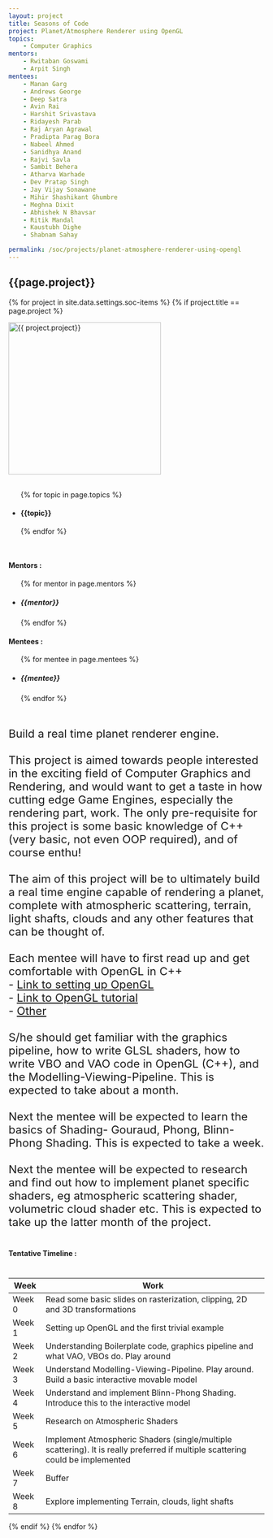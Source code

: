 ```yaml
---
layout: project
title: Seasons of Code
project: Planet/Atmosphere Renderer using OpenGL
topics:
    - Computer Graphics
mentors:
    - Rwitaban Goswami  
    - Arpit Singh  
mentees:
    - Manan Garg
    - Andrews George
    - Deep Satra
    - Avin Rai
    - Harshit Srivastava
    - Ridayesh Parab
    - Raj Aryan Agrawal
    - Pradipta Parag Bora
    - Nabeel Ahmed
    - Sanidhya Anand
    - Rajvi Savla
    - Sambit Behera
    - Atharva Warhade
    - Dev Pratap Singh
    - Jay Vijay Sonawane
    - Mihir Shashikant Ghumbre
    - Meghna Dixit
    - Abhishek N Bhavsar
    - Ritik Mandal
    - Kaustubh Dighe
    - Shabnam Sahay

permalink: /soc/projects/planet-atmosphere-renderer-using-opengl
---
```


<h2 class="display1 m-3 p-3 text-center">{{page.project}}</h2>

{% for project in site.data.settings.soc-items %}
{% if project.title == page.project %}
<div>
    <img src="{{ site.baseurl }}/{{ project.image }}"  width = "300" height="300" alt="{{ project.project}}" class="border rounded img-soc">
</div>
<div>
    <br>
    <ul>
        {% for topic in page.topics %}
        <li><h4 class="text-primary text-center">{{topic}}</h4></li>
        {% endfor %}
    </ul>
    <br>
    <h4 class="display3  ">Mentors :</h4> 
    <ul>
        {% for mentor in page.mentors %}
        <li><h5 class=" ">{{mentor}}</h5></li>
        {% endfor %}
    </ul>
    <h4 class="display3  ">Mentees :</h4> 
    <ul>
        {% for mentee in page.mentees %}
        <li><h5 class="">{{mentee}}</h5></li>
        {% endfor %}
    </ul>
</div>
<div>
    <p class="display3" style = "font-size:22px;" >
        <br>
        Build a real time planet renderer engine.
        <br><br>
        This project is aimed towards people interested in the exciting field of Computer Graphics and Rendering, and would want to get a taste in how cutting edge Game Engines, especially the rendering part, work. The only pre-requisite for this project is some basic knowledge of C++ (very basic, not even OOP required), and of course enthu!
        <br><br>
        The aim of this project will be to ultimately build a real time engine capable of rendering a planet, complete with atmospheric scattering, terrain, light shafts, clouds and any other features that can be thought of.
        <br><br>
        Each mentee will have to first read up and get comfortable with OpenGL in C++
        <br>
        - <a href="https://github.com/paragchaudhuri/cs475-tutorials/tree/master/Tutorial_00">Link to setting up OpenGL</a>
        <br>
        - <a href="https://learnopengl.com/"> Link to OpenGL tutorial</a>
        <br>
        - <a href="https://www.cse.iitb.ac.in/~paragc/teaching/2019/cs475/">Other</a>
        <br><br>
        S/he should get familiar with the graphics pipeline, how to write GLSL shaders, how to write VBO and VAO code in OpenGL (C++), and the Modelling-Viewing-Pipeline. This is expected to take about a month.
        <br><br>
        Next the mentee will be expected to learn the basics of Shading- Gouraud, Phong, Blinn-Phong Shading. This is expected to take a week.
        <br><br>
        Next the mentee will be expected to research and find out how to implement planet specific shaders, eg atmospheric scattering shader, volumetric cloud shader etc. This is expected to take up the latter month of the project.
    </p>
</div>
<div>
    <h4 class="display3" style="margin:40px 0px 40px 0px;">Tentative Timeline :</h4>
    <table class="table table-striped">
    <thead>
        <tr>
        <th>Week</th>
        <th>Work</th>
        </tr>
    </thead>
    <tbody>
        <tr>
        <td  >Week 0</td>
      <td>Read some basic slides on rasterization, clipping, 2D and 3D transformations</td>
    </tr>
    <tr>
      <td>Week 1</td>
      <td>Setting up OpenGL and the first trivial example</td>
    </tr>
    <tr>
      <td>Week 2</td>
      <td>Understanding Boilerplate code, graphics pipeline and what VAO, VBOs do. Play around</td>
    </tr>
    <tr>
      <td>Week 3</td>
      <td>Understand Modelling-Viewing-Pipeline. Play around. Build a basic interactive movable model</td>
    </tr>
    <tr>
      <td>Week 4</td>
      <td>Understand and implement Blinn-Phong Shading. Introduce this to the interactive model</td>
    </tr>
    <tr>
      <td>Week 5</td>
      <td>Research on Atmospheric Shaders</td>
    </tr>
    <tr>
      <td>Week 6</td>
      <td>Implement Atmospheric Shaders (single/multiple scattering). It is really preferred if multiple scattering could be implemented</td>
    </tr>
    <tr>
      <td>Week 7</td>
      <td>Buffer</td>
    </tr>
    <tr>
      <td>Week 8</td>
      <td>Explore implementing Terrain, clouds, light shafts</td>
    </tr>
    </tbody>
    </table>
</div>
{% endif %}
{% endfor %}
